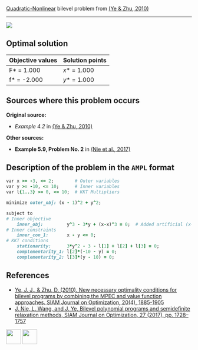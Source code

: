 [Quadratic-Nonlinear](/BASBLib/QP-NLP-problems) bilevel problem from [(Ye & Zhu, 2010)][Ye & Zhu, 2010]

---

![](/BASBLib/images/yz_2010_01_eq.jpg)

## Optimal solution

Objective values   | Solution points         |
------------------ | ----------------------- |
F* = 1.000         | _x_* = 1.000            |
f* = -2.000        | _y_* = 1.000            |


## Sources where this problem occurs

__Original source:__

 - _Example 4.2_ in [(Ye & Zhu, 2010)][Ye & Zhu, 2010]

__Other sources:__

 - __Example 5.9, Problem No. 2__ in [(Nie et al., 2017)][Nie et al., 2017]

## Description of the problem in the `AMPL` format

```ruby
var x >= -3, <= 2;        # Outer variables
var y >= -10, <= 10;      # Inner variables
var l{1..3} >= 0, <= 10;  # KKT Multipliers

minimize outer_obj: (x - 1)^2 + y^2;

subject to
# Inner objective
    inner_obj:         y^3 - 3*y + (x-x)^3 = 0;  # Added artificial (x-x)^3
# Inner constraints
    inner_con_1:       x - y <= 0;
# KKT conditions
    stationarity:      3*y^2 - 3 - l[1] + l[2] + l[3] = 0;
    complementarity_1: l[2]*(-10 - y) = 0;
    complementarity_2: l[3]*(y - 10) = 0;
```

##  References

 - [Ye, J. J., & Zhu, D. (2010). New necessary optimality conditions for bilevel programs by combining the MPEC and value function approaches. SIAM Journal on Optimization, 20(4), 1885-1905](https://doi.org/10.1137/080725088)
 - [J. Nie, L. Wang, and J. Ye, Bilevel polynomial programs and semidefinite relaxation methods, SIAM Journal on Optimization, 27 (2017), pp. 1728–1757](https://doi.org/10.1137/15M1052172)


[<img src="http://www.interupgrade.com/images/pfeil-backbutton.png" width="40" height="40">](/BASBLib/QP-NLP-problems "Back to summary of QP-NLP bilevel problems")
[<img src="https://cdn1.iconfinder.com/data/icons/MetroStation-PNG/128/MB__home.png" width="40" height="40">](/BASBLib/index "Back to homepage")

[Ye & Zhu, 2010]: https://doi.org/10.1137/080725088
[Nie et al., 2017]: https://doi.org/10.1137/15M1052172